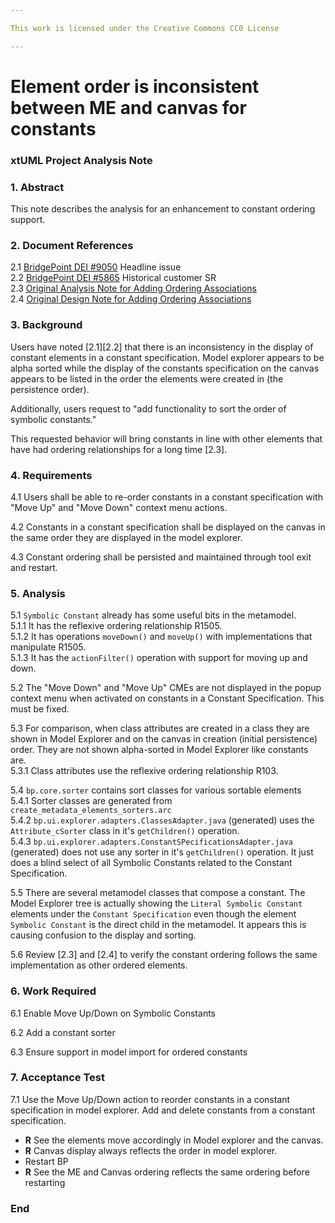 ```yaml
---

This work is licensed under the Creative Commons CC0 License

---
```


# Element order is inconsistent between ME and canvas for constants 
### xtUML Project Analysis Note


### 1. Abstract

This note describes the analysis for an enhancement to constant ordering support.  

### 2. Document References

<a id="2.1"></a>2.1 [BridgePoint DEI #9050](https://support.onefact.net/issues/9050) Headline issue    
<a id="2.2"></a>2.2 [BridgePoint DEI #5865](https://support.onefact.net/issues/5865) Historical customer SR    
<a id="2.3"></a>2.3 [Original Analysis Note for Adding Ordering Associations](https://github.com/xtuml/internal/blob/71c842bdcd937f946f977d529dc90e0f9a5f2486/Documentation_archive/20080606/i2932.ant)   
<a id="2.4"></a>2.4 [Original Design Note for Adding Ordering Associations](https://github.com/xtuml/internal/blob/71c842bdcd937f946f977d529dc90e0f9a5f2486/Documentation_archive/20080606/i2932.dnt)   

### 3. Background

Users have noted [2.1][2.2] that there is an inconsistency in the display of 
constant elements in a constant specification.  Model explorer appears to be 
alpha sorted while the display of the constants specification on the canvas 
appears to be listed in the order the elements were created in (the persistence 
order).   

Additionally, users request to "add functionality to sort the order of symbolic
constants."

This requested behavior will bring constants in line with other elements that
have had ordering relationships for a long time [2.3].   

### 4. Requirements

4.1  Users shall be able to re-order constants in a constant specification with
  "Move Up" and "Move Down" context menu actions.  
  
4.2  Constants in a constant specification shall be displayed on the canvas in
  the same order they are displayed in the model explorer.  
    
4.3  Constant ordering shall be persisted and maintained through tool exit and 
  restart.

### 5. Analysis

5.1  `Symbolic Constant` already has some useful bits in the metamodel.  
5.1.1  It has the reflexive ordering relationship R1505.   
5.1.2  It has operations `moveDown()` and `moveUp()` with implementations that 
  manipulate R1505.  
5.1.3  It has the `actionFilter()` operation with support for moving up and down.  
   
5.2  The "Move Down" and "Move Up" CMEs are not displayed in the popup context
  menu when activated on constants in a Constant Specification.  This must be
  fixed.  
  
5.3  For comparison, when class attributes are created in a class they are shown
  in Model Explorer and on the canvas in creation (initial persistence) order. They
  are not shown alpha-sorted in Model Explorer like constants are.   
5.3.1  Class attributes use the reflexive ordering relationship R103.   

5.4  `bp.core.sorter` contains sort classes for various sortable elements    
5.4.1  Sorter classes are generated from `create_metadata_elements_sorters.arc`  
5.4.2  `bp.ui.explorer.adapters.ClassesAdapter.java` (generated) uses the 
  `Attribute_cSorter` class in it's `getChildren()` operation.   
5.4.3  `bp.ui.explorer.adapters.ConstantSPecificationsAdapter.java` (generated) 
  does not use any sorter in it's `getChildren()` operation.  It just does
  a blind select of all Symbolic Constants related to the Constant Specification.

5.5  There are several metamodel classes that compose a constant.  The Model 
  Explorer tree is actually showing the `Literal Symbolic Constant` elements 
  under the `Constant Specification` even though the element `Symbolic Constant`
  is the direct child in the metamodel. It appears this is causing confusion to
  the display and sorting.   
  
5.6  Review [2.3] and [2.4] to verify the constant ordering follows the same 
  implementation as other ordered elements.  
  
### 6. Work Required

6.1  Enable Move Up/Down on Symbolic Constants   

6.2  Add a constant sorter   

6.3  Ensure support in model import for ordered constants

### 7. Acceptance Test

7.1 Use the Move Up/Down action to reorder constants in a constant specification
  in model explorer.  Add and delete constants from a constant specification.  
* __R__ See the elements move accordingly in Model explorer and the canvas.  
* __R__ Canvas display always reflects the order in model explorer.   
* Restart BP
* __R__ See the ME and Canvas ordering reflects the same ordering before restarting  

### End
